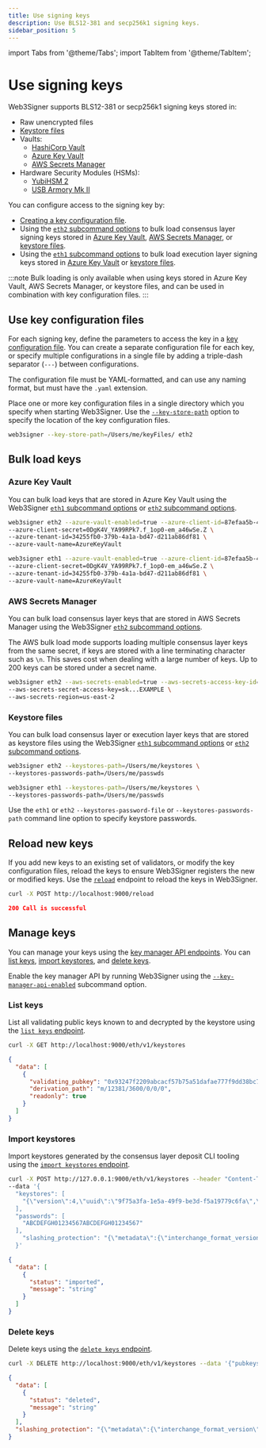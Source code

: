 ```yaml
---
title: Use signing keys
description: Use BLS12-381 and secp256k1 signing keys.
sidebar_position: 5
---
```

import Tabs from '@theme/Tabs';
import TabItem from '@theme/TabItem';

# Use signing keys

Web3Signer supports BLS12-381 or secp256k1 signing keys stored in:

- Raw unencrypted files
- [Keystore files](https://github.com/ethereum/EIPs/blob/master/EIPS/eip-2335.md)
- Vaults:
  - [HashiCorp Vault](store-keys/store-keys-vaults/hashicorp.md)
  - [Azure Key Vault](store-keys/store-keys-vaults/azure.md)
  - [AWS Secrets Manager](store-keys/store-keys-vaults/aws.md)
- Hardware Security Modules (HSMs):
  - [YubiHSM 2](store-keys/store-keys-hsm/yubihsm2.md)
  - [USB Armory Mk II](store-keys/store-keys-hsm/usb-armory.md)

You can configure access to the signing key by:

- [Creating a key configuration file].
- Using the [`eth2` subcommand options](../reference/cli/subcommands.md#eth2) to bulk load consensus
  layer signing keys stored in [Azure Key Vault](#azure-key-vault), [AWS Secrets Manager](#aws-secrets-manager),
  or [keystore files](#keystore-files).
- Using the [`eth1` subcommand options](../reference/cli/subcommands.md#eth1) to bulk load execution
    layer signing keys stored in [Azure Key Vault](#azure-key-vault) or [keystore files](#keystore-files).

:::note
Bulk loading is only available when using keys stored in Azure Key Vault, AWS Secrets Manager,
or keystore files, and can be used in combination with key configuration files.
:::

## Use key configuration files

For each signing key, define the parameters to access the key in a [key configuration file].
You can create a separate configuration file for each key, or specify multiple configurations in a
single file by adding a triple-dash separator (`---`) between configurations.

The configuration file must be YAML-formatted, and can use any naming format, but must have the `.yaml` extension.

Place one or more key configuration files in a single directory which you specify when starting Web3Signer.
Use the [`--key-store-path`](../reference/cli/options.md#key-store-path) option to specify the
location of the key configuration files.

```bash
web3signer --key-store-path=/Users/me/keyFiles/ eth2
```

## Bulk load keys

### Azure Key Vault

You can bulk load keys that are stored in Azure Key Vault using the Web3Signer
[`eth1` subcommand options](../reference/cli/subcommands.md#eth1) or
[`eth2` subcommand options](../reference/cli/subcommands.md#eth2).

<Tabs>

  <TabItem value="Consensus layer client" label="Consensus layer client" default>

```bash
web3signer eth2 --azure-vault-enabled=true --azure-client-id=87efaa5b-4029-4b54-98bb2e2e8a11 \
--azure-client-secret=0DgK4V_YA99RPk7.f_1op0-em_a46wSe.Z \
--azure-tenant-id=34255fb0-379b-4a1a-bd47-d211ab86df81 \
--azure-vault-name=AzureKeyVault
```

  </TabItem>
  <TabItem value="Execution layer client" label="Execution layer client" >

```bash
web3signer eth1 --azure-vault-enabled=true --azure-client-id=87efaa5b-4029-4b54-98bb2e2e8a11 \
--azure-client-secret=0DgK4V_YA99RPk7.f_1op0-em_a46wSe.Z \
--azure-tenant-id=34255fb0-379b-4a1a-bd47-d211ab86df81 \
--azure-vault-name=AzureKeyVault
```

  </TabItem>
</Tabs>

### AWS Secrets Manager

You can bulk load consensus layer keys that are stored in AWS Secrets Manager using the Web3Signer
[`eth2` subcommand options](../reference/cli/subcommands.md#eth2).

The AWS bulk load mode supports loading multiple consensus layer keys from the same secret, if keys
are stored with a line terminating character such as `\n`.
This saves cost when dealing with a large number of keys.
Up to 200 keys can be stored under a secret name.

```bash
web3signer eth2 --aws-secrets-enabled=true --aws-secrets-access-key-id=AKIA...EXAMPLE \
--aws-secrets-secret-access-key=sk...EXAMPLE \
--aws-secrets-region=us-east-2
```

### Keystore files

You can bulk load consensus layer or execution layer keys that are stored as keystore files using the Web3Signer
[`eth1` subcommand options](../reference/cli/subcommands.md#eth1) or
[`eth2` subcommand options](../reference/cli/subcommands.md#eth2).

<Tabs>

  <TabItem value="Consensus layer client" label="Consensus layer client" default>

```bash
web3signer eth2 --keystores-path=/Users/me/keystores \
--keystores-passwords-path=/Users/me/passwds
```

  </TabItem>
  <TabItem value="Execution layer client" label="Execution layer client" >

```bash
web3signer eth1 --keystores-path=/Users/me/keystores \
--keystores-passwords-path=/Users/me/passwds
```

  </TabItem>
</Tabs>

Use the `eth1` or `eth2` `--keystores-password-file` or `--keystores-passwords-path` command line option to specify
keystore passwords.

## Reload new keys

If you add new keys to an existing set of validators, or modify the key configuration files, reload
the keys to ensure Web3Signer registers the new or modified keys.
Use the [`reload`](https://consensys.github.io/web3signer/web3signer-eth2.html#tag/Reload-Signer-Keys)
endpoint to reload the keys in Web3Signer.

<Tabs>

  <TabItem value="curl request" label="curl request" default>

```bash
curl -X POST http://localhost:9000/reload
```

  </TabItem>
  <TabItem value="Result" label="Result" >

```json
200 Call is successful
```

  </TabItem>
</Tabs>

## Manage keys

You can manage your keys using the [key manager API
endpoints](https://consensys.github.io/web3signer/web3signer-eth2.html#tag/Keymanager).
You can [list keys](#list-keys), [import keystores](#import-keystores), and [delete keys](#delete-keys).

Enable the key manager API by running Web3Signer using the
[`--key-manager-api-enabled`](../reference/cli/subcommands.md#key-manager-api-enabled) subcommand option.

### List keys

List all validating public keys known to and decrypted by the keystore using the
[`list keys` endpoint](https://consensys.github.io/web3signer/web3signer-eth2.html#operation/KEYMANAGER_LIST).

<Tabs>

  <TabItem value="curl request" label="curl request" default>

```bash
curl -X GET http://localhost:9000/eth/v1/keystores
```

  </TabItem>
  <TabItem value="Result" label="Result" >

```json
{
  "data": [
    {
      "validating_pubkey": "0x93247f2209abcacf57b75a51dafae777f9dd38bc7053d1af526f220a7489a6d3a2753e5f3e8b1cfe39b56f43611df74a",
      "derivation_path": "m/12381/3600/0/0/0",
      "readonly": true
    }
  ]
}
```

  </TabItem>
</Tabs>

### Import keystores

Import keystores generated by the consensus layer deposit CLI tooling using the
[`import keystores` endpoint](https://consensys.github.io/web3signer/web3signer-eth2.html#operation/KEYMANAGER_IMPORT).

<Tabs>

  <TabItem value="curl request" label="curl request" default>

```bash
curl -X POST http://127.0.0.1:9000/eth/v1/keystores --header "Content-Type: application/json"
--data '{
  "keystores": [
    "{\"version\":4,\"uuid\":\"9f75a3fa-1e5a-49f9-be3d-f5a19779c6fa\",\"path\":\"m/12381/3600/0/0/0\",\"pubkey\":\"0x93247f2209abcacf57b75a51dafae777f9dd38bc7053d1af526f220a7489a6d3a2753e5f3e8b1cfe39b56f43611df74a\",\"crypto\":{\"kdf\":{\"function\":\"pbkdf2\",\"params\":{\"dklen\":32,\"c\":262144,\"prf\":\"hmac-sha256\",\"salt\":\"8ff8f22ef522a40f99c6ce07fdcfc1db489d54dfbc6ec35613edf5d836fa1407\"},\"message\":\"\"},\"checksum\":{\"function\":\"sha256\",\"params\":{},\"message\":\"9678a69833d2576e3461dd5fa80f6ac73935ae30d69d07659a709b3cd3eddbe3\"},\"cipher\":{\"function\":\"aes-128-ctr\",\"params\":{\"iv\":\"31b69f0ac97261e44141b26aa0da693f\"},\"message\":\"e8228bafec4fcbaca3b827e586daad381d53339155b034e5eaae676b715ab05e\"}}}"
  ],
  "passwords": [
    "ABCDEFGH01234567ABCDEFGH01234567"
  ],
    "slashing_protection": "{\"metadata\":{\"interchange_format_version\":\"5\",\"genesis_validators_root\":\"0xcf8e0d4e9587369b2301d0790347320302cc0943d5a1884560367e8208d920f2\"},\"data\":[{\"pubkey\":\"0x93247f2209abcacf57b75a51dafae777f9dd38bc7053d1af526f220a7489a6d3a2753e5f3e8b1cfe39b56f43611df74a\",\"signed_blocks\":[],\"signed_attestations\":[]}]}"
  }'
```

  </TabItem>
  <TabItem value="Result" label="Result" >

```json
{
  "data": [
    {
      "status": "imported",
      "message": "string"
    }
  ]
}
```

  </TabItem>
</Tabs>

### Delete keys

Delete keys using the [`delete keys`
endpoint](https://consensys.github.io/web3signer/web3signer-eth2.html#operation/KEYMANAGER_DELETE).

<Tabs>

  <TabItem value="curl request" label="curl request" default>

 ```bash
curl -X DELETE http://localhost:9000/eth/v1/keystores --data '{"pubkeys": ["0x93247f2209abcacf57b75a51dafae777f9dd38bc7053d1af526f220a7489a6d3a2753e5f3e8b1cfe39b56f43611df74a"]}'
```

  </TabItem>
  <TabItem value="Result" label="Result" >

```json
{
  "data": [
    {
      "status": "deleted",
      "message": "string"
    }
  ],
  "slashing_protection": "{\"metadata\":{\"interchange_format_version\":\"5\",\"genesis_validators_root\":\"0xcf8e0d4e9587369b2301d0790347320302cc0943d5a1884560367e8208d920f2\"},\"data\":[{\"pubkey\":\"0x93247f2209abcacf57b75a51dafae777f9dd38bc7053d1af526f220a7489a6d3a2753e5f3e8b1cfe39b56f43611df74a\",\"signed_blocks\":[],\"signed_attestations\":[]}]}"
}
```

  </TabItem>
</Tabs>

<!-- Link -->

[key configuration file]: ../reference/key-config-file-params.md
[Creating a key configuration file]: #use-key-configuration-files
